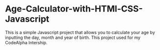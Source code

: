 # Age-Calculator-with-HTMl-CSS-Javascript
This is a simple Javascript project that allows you to calculate your age by inputting the day, month and year of birth.
This project used for my CodeAlpha Intership.
